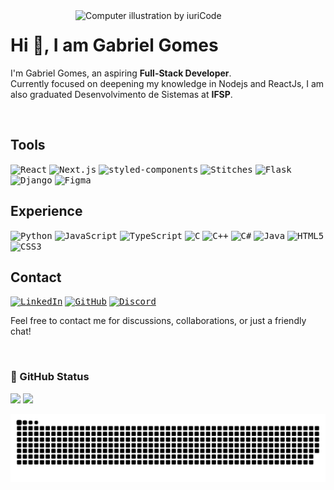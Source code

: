 <img src="https://raw.githubusercontent.com/MicaelliMedeiros/micaellimedeiros/master/image/computer-illustration.png" width="400px" align="right" alt="Computer illustration by iuriCode">

# Hi 👋, I am Gabriel Gomes

I'm Gabriel Gomes, an aspiring **Full-Stack Developer**.<br>
Currently focused on deepening my knowledge in Nodejs and ReactJs, I am also graduated Desenvolvimento de Sistemas at **IFSP**.

<br>

## Tools

<kbd>![React](https://img.shields.io/badge/React-20232A?style=for-the-badge&logo=react&logoColor=61DAFB)</kbd>
<kbd>![Next.js](https://img.shields.io/badge/Next.js-000000?style=for-the-badge&logo=next.js&logoColor=white)</kbd>
<kbd>![styled-components](https://img.shields.io/badge/styled--components-DB7093?style=for-the-badge&logo=styled-components&logoColor=white)</kbd>
<kbd>![Stitches](https://img.shields.io/badge/Stitches-7928CA?style=for-the-badge&logo=stitches&logoColor=white)</kbd>
<kbd>![Flask](https://img.shields.io/badge/Flask-000000?style=for-the-badge&logo=flask&logoColor=white)</kbd>
<kbd>![Django](https://img.shields.io/badge/Django-092E20?style=for-the-badge&logo=django&logoColor=white)</kbd>
<kbd>![Figma](https://img.shields.io/badge/Figma-F24E1E?style=for-the-badge&logo=figma&logoColor=white)</kbd>

## Experience

<kbd>![Python](https://img.shields.io/badge/Python-3776AB?style=for-the-badge&logo=python&logoColor=white)</kbd>
<kbd>![JavaScript](https://img.shields.io/badge/JavaScript-F7DF1E?style=for-the-badge&logo=javascript&logoColor=black)</kbd>
<kbd>![TypeScript](https://img.shields.io/badge/TypeScript-007ACC?style=for-the-badge&logo=typescript&logoColor=white)</kbd>
<kbd>![C](https://img.shields.io/badge/C-00599C?style=for-the-badge&logo=c&logoColor=white)</kbd>
<kbd>![C++](https://img.shields.io/badge/C++-00599C?style=for-the-badge&logo=cplusplus&logoColor=white)</kbd>
<kbd>![C#](https://img.shields.io/badge/C%23-239120?style=for-the-badge&logoColor=white)</kbd>
<kbd>![Java](https://img.shields.io/badge/Java-ED8B00?style=for-the-badge&logoColor=white)</kbd>
<kbd>![HTML5](https://img.shields.io/badge/HTML5-E34F26?style=for-the-badge&logo=html5&logoColor=white)</kbd>
<kbd>![CSS3](https://img.shields.io/badge/CSS3-1572B6?style=for-the-badge&logo=css3&logoColor=white)</kbd>

## Contact

[<kbd>![LinkedIn](https://img.shields.io/badge/LinkedIn-0077B5?style=for-the-badge&logo=linkedin&logoColor=white)</kbd>](https://www.linkedin.com/in/bielgdsilva)
[<kbd>![GitHub](https://img.shields.io/badge/GitHub-100000?style=for-the-badge&logo=github&logoColor=white)</kbd>](https://github.com/Bielgomes)
[<kbd>![Discord](https://img.shields.io/badge/Discord-7289DA?style=for-the-badge&logo=discord&logoColor=white)</kbd>](https://discord.com/users/796195853278773308)

Feel free to contact me for discussions, collaborations, or just a friendly chat!

<br>

### 🖖 GitHub Status

<p>
    <img src="https://github-readme-stats.vercel.app/api?username=Bielgomes&show_icons=true&theme=tokyonight" width="441">
    <img src="https://github-readme-stats.vercel.app/api/top-langs/?username=Bielgomes&layout=compact&theme=tokyonight" width="335">
</p>

![Snake animation](https://github.com/Bielgomes/Bielgomes/blob/output/github-contribution-grid-snake-dark.svg)
